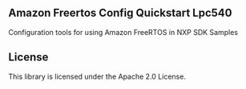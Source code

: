 ## Amazon Freertos Config Quickstart Lpc540

Configuration tools for using Amazon FreeRTOS in NXP SDK Samples

## License

This library is licensed under the Apache 2.0 License. 
